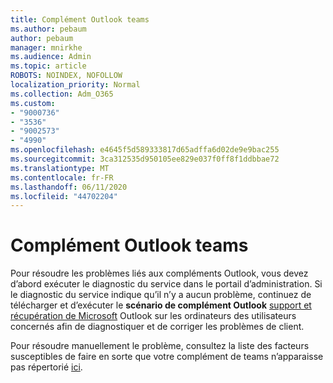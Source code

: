 ```yaml
---
title: Complément Outlook teams
ms.author: pebaum
author: pebaum
manager: mnirkhe
ms.audience: Admin
ms.topic: article
ROBOTS: NOINDEX, NOFOLLOW
localization_priority: Normal
ms.collection: Adm_O365
ms.custom:
- "9000736"
- "3536"
- "9002573"
- "4990"
ms.openlocfilehash: e4645f5d589333817d65adffa6d02de9e9bac255
ms.sourcegitcommit: 3ca312535d950105ee829e037f0ff8f1ddbbae72
ms.translationtype: MT
ms.contentlocale: fr-FR
ms.lasthandoff: 06/11/2020
ms.locfileid: "44702204"
---
```

# <a name="teams-outlook-add-in"></a>Complément Outlook teams

Pour résoudre les problèmes liés aux compléments Outlook, vous devez d’abord exécuter le diagnostic du service dans le portail d’administration.  Si le diagnostic du service indique qu’il n’y a aucun problème, continuez de télécharger et d’exécuter le **scénario de complément Outlook** [support et récupération de Microsoft](https://aka.ms/SaRA-TeamsAddInScenario) Outlook sur les ordinateurs des utilisateurs concernés afin de diagnostiquer et de corriger les problèmes de client.

Pour résoudre manuellement le problème, consultez la liste des facteurs susceptibles de faire en sorte que votre complément de teams n’apparaisse pas répertorié [ici](https://docs.microsoft.com/microsoftteams/teams-add-in-for-outlook#teams-meeting-add-in-in-outlook-for-windows-does-not-show).
